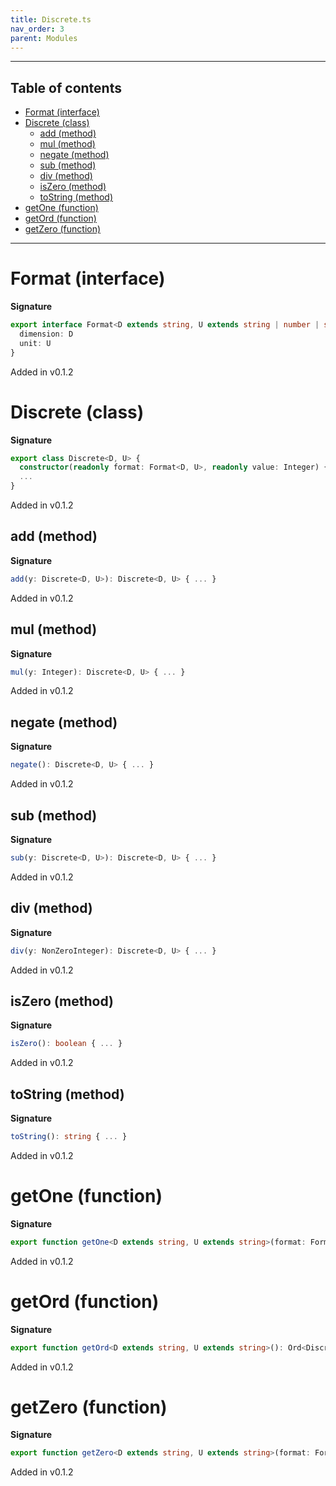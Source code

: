```yaml
---
title: Discrete.ts
nav_order: 3
parent: Modules
---
```


---

<h2 class="text-delta">Table of contents</h2>

- [Format (interface)](#format-interface)
- [Discrete (class)](#discrete-class)
  - [add (method)](#add-method)
  - [mul (method)](#mul-method)
  - [negate (method)](#negate-method)
  - [sub (method)](#sub-method)
  - [div (method)](#div-method)
  - [isZero (method)](#iszero-method)
  - [toString (method)](#tostring-method)
- [getOne (function)](#getone-function)
- [getOrd (function)](#getord-function)
- [getZero (function)](#getzero-function)

---

# Format (interface)

**Signature**

```ts
export interface Format<D extends string, U extends string | number | symbol> {
  dimension: D
  unit: U
}
```

Added in v0.1.2

# Discrete (class)

**Signature**

```ts
export class Discrete<D, U> {
  constructor(readonly format: Format<D, U>, readonly value: Integer) { ... }
  ...
}
```

Added in v0.1.2

## add (method)

**Signature**

```ts
add(y: Discrete<D, U>): Discrete<D, U> { ... }
```

Added in v0.1.2

## mul (method)

**Signature**

```ts
mul(y: Integer): Discrete<D, U> { ... }
```

Added in v0.1.2

## negate (method)

**Signature**

```ts
negate(): Discrete<D, U> { ... }
```

Added in v0.1.2

## sub (method)

**Signature**

```ts
sub(y: Discrete<D, U>): Discrete<D, U> { ... }
```

Added in v0.1.2

## div (method)

**Signature**

```ts
div(y: NonZeroInteger): Discrete<D, U> { ... }
```

Added in v0.1.2

## isZero (method)

**Signature**

```ts
isZero(): boolean { ... }
```

Added in v0.1.2

## toString (method)

**Signature**

```ts
toString(): string { ... }
```

Added in v0.1.2

# getOne (function)

**Signature**

```ts
export function getOne<D extends string, U extends string>(format: Format<D, U>): Discrete<D, U> { ... }
```

Added in v0.1.2

# getOrd (function)

**Signature**

```ts
export function getOrd<D extends string, U extends string>(): Ord<Discrete<D, U>> { ... }
```

Added in v0.1.2

# getZero (function)

**Signature**

```ts
export function getZero<D extends string, U extends string>(format: Format<D, U>): Discrete<D, U> { ... }
```

Added in v0.1.2
